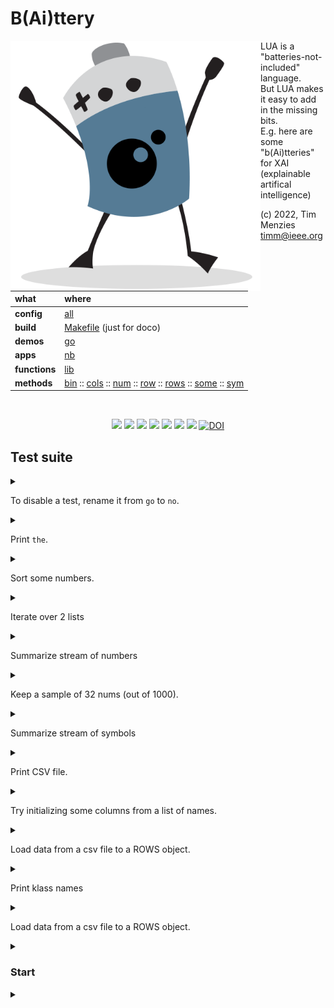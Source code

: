 # B(Ai)ttery

<img align=left width=400 src="bat2.png">

LUA is a "batteries-not-included" language.   
But LUA makes it easy to add in the  missing bits.   
E.g. here are some "b(Ai)tteries" for XAI (explainable artifical intelligence)

(c) 2022, Tim Menzies <timm@ieee.org>

|what          | where |
|:-------------|:------|
|**config**    | [all](all.md)   |
|**build**     | [Makefile](https://github.com/timm/shortr/blob/master/etc/src/Makefile) (just for doco)  | 
|**demos**     | [go](go.md)  |
|**apps**      | [nb](nb.md)  |
|**functions** | [lib](lib.md) |  
|**methods**   | [bin](bin.md) :: [cols](cols.md) :: [num](num.md) :: [row](row.md) :: [rows](rows.md) :: [some](some.md) :: [sym](sym.md) |

<br clear=all>
<p align=center>
<a href=".."><img src="https://img.shields.io/badge/Language--lua-%232C2D72.svg?logo=lua&logoColor=white"></a>
<a href=".."><img src="https://img.shields.io/badge/Linux-FCC624?logo=linux&logoColor=black"></a>
<a href=".."><img src="https://img.shields.io/badge/mac%20os-000000?logo=apple&logoColor=white"></a>
<a href=".."><img src="https://img.shields.io/badge/VIM-%2311AB00.svg?logo=vim&logoColor=white"></a>
<a href=".."><img src="https://img.shields.io/badge/checked--by-syntastic-yellow"></a>
<a href="https://github.com/timm/shortr/actions/workflows/tests.yml"><img src="https://github.com/timm/shortr/actions/workflows/tests.yml/badge.svg"></a>
<a href="https://opensource.org/licenses/BSD-2-Clause"><img  src="https://img.shields.io/badge/License-BSD%202--Clause-orange.svg"></a>
<a href="https://zenodo.org/badge/latestdoi/206205826"> <img  src="https://zenodo.org/badge/206205826.svg" alt="DOI"></a> 
</p>


## Test suite


<details><summary></summary>

```lua
local all = require"all"
local chat,chunks,cli,csv = all.chat, all.chunks, all.cli, all.csv
local maps,on = all.maps, all.on
local settings,sort,splice, the = all.settings, all.sort, all.splice, all.the

local COLS,NUM, ROWS = require"COLS", require"NUM", require"ROWS"
local SOME, SYM, NB  = require"SOME", require"SYM", require"NB"
local ABCD           = require"ABCD"
```

</details>


To disable a test, rename it from `go` to `no`.


<details><summary></summary>

```lua
local go,no = {},{}
```

</details>


Print `the`.


<details><summary></summary>

```lua
function go.THE() chat(the); return true end
```

</details>


Sort some numbers.


<details><summary></summary>

```lua
function go.SORT() chat(sort{10,5,1,15,0}); return true end
```

</details>


Iterate over 2 lists


<details><summary></summary>

```lua
function go.MAPS() 
  chat(maps({1,2,3},{10,20,30}, 
       function(x,y) return x+y end)); return true end
```

</details>


 Summarize stream of numbers


<details><summary></summary>

```lua
function go.NUMS() 
  local n=NUM(); for i=1,1000 do n:add(i) end; chat(n)
  return true end
```

</details>


Keep a sample of 32 nums (out of 1000).


<details><summary></summary>

```lua
function go.SOME() 
  local s=SOME(32); for i=1,1000 do s:add(i) end
  chat(sort(s.kept)); return true end 
```

</details>


 Summarize stream of symbols


<details><summary></summary>

```lua
function go.SYM() 
  local s=SYM()
  for i=1,1000 do for _,c in pairs{"a","a","b"} do s:add(c) end end
  chat(sort(s.kept)); return true end 
```

</details>


Print CSV file.


<details><summary></summary>

```lua
function go.CSV() csv(the.file, chat); return true end
```

</details>


Try initializing some columns from a list of names.


<details><summary></summary>

```lua
function go.COLS() chat(COLS{"aa","Bb","Cc-"}.x); return true end
```

</details>


Load data from a csv file to a ROWS object.


<details><summary></summary>

```lua
function go.ROWS( rs) 
  rs=ROWS():fill(the.file)
  chat(rs.cols.x[1])
  chat(rs.cols.y); return true end
```

</details>


Print klass names


<details><summary></summary>

```lua
function go.KLASS() 
  local file = "../../data/diabetes.csv"
  local s=SYM()
  for _,row in pairs(ROWS():fill(file).rows) do s:add(row:klass()) end
  chat(s.kept)
  return true end
```

</details>


Load data from a csv file to a ROWS object.


<details><summary></summary>

```lua
function go.BETTERS( rs,best,m,rest) 
  rs=ROWS():fill(the.file)
  sort(rs.rows) 
  m    = (#rs.rows)^.5
  best = splice(rs.rows,1,m)  --(m^.5)) 
  rest = splice(rs.rows,1,#rs.rows - m) --#rs.rows - 30) --(m^.5)) 
  chat(rs:clone(best):mids())
  chat(rs:clone(rest):mids())
  return true end

function go.DIABETES(f,  a,n) --   i,t,a) 
  a = ABCD()
  n= NB(f or "../../data/diabetes.csv",function(got,want) a:add(got,want) end)
  for _,row in pairs(n.overall.rows) do print(row._eden._id) end
  --a:pretty( a:report() )
  return true end

function go.SOYBEAN()  
  go.DIABETES("../../data/soybean.csv") 
  return true end

function go.CHUNKS()
  chunks(the.file); return true end
-------
```

</details>


### Start


<details><summary></summary>

```lua
the = cli(the)
on(the, go)
```

</details>


